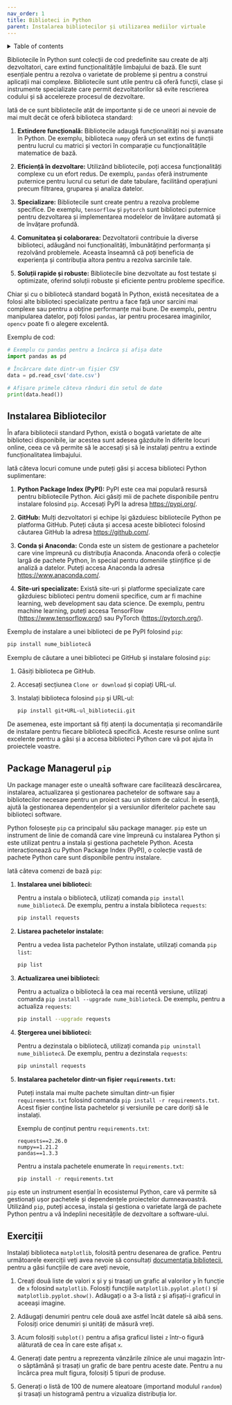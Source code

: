 ```yaml
---
nav_order: 1
title: Biblioteci in Python
parent: Instalarea bibliotecilor și utilizarea mediilor virtuale
---
```


<details markdown="block">
  <summary>
    Table of contents
  </summary>
  {: .text-delta }
1. TOC
{:toc}
</details>

Bibliotecile în Python sunt colecții de cod predefinite sau create de alți dezvoltatori, care extind funcționalitățile limbajului de bază. Ele sunt esențiale pentru a rezolva o varietate de probleme și pentru a construi aplicații mai complexe. Bibliotecile sunt utile pentru că oferă funcții, clase și instrumente specializate care permit dezvoltatorilor să evite rescrierea codului și să accelereze procesul de dezvoltare.

Iată de ce sunt bibliotecile atât de importante și de ce uneori ai nevoie de mai mult decât ce oferă biblioteca standard:

1. **Extindere funcțională:** Bibliotecile adaugă funcționalități noi și avansate în Python. De exemplu, biblioteca `numpy` oferă un set extins de funcții pentru lucrul cu matrici și vectori în comparație cu funcționalitățile matematice de bază.

2. **Eficiență în dezvoltare:** Utilizând bibliotecile, poți accesa funcționalități complexe cu un efort redus. De exemplu, `pandas` oferă instrumente puternice pentru lucrul cu seturi de date tabulare, facilitând operațiuni precum filtrarea, gruparea și analiza datelor.

3. **Specializare:** Bibliotecile sunt create pentru a rezolva probleme specifice. De exemplu, `tensorflow` și `pytorch` sunt biblioteci puternice pentru dezvoltarea și implementarea modelelor de învățare automată și de învățare profundă.

4. **Comunitatea și colaborarea:** Dezvoltatorii contribuie la diverse biblioteci, adăugând noi funcționalități, îmbunătățind performanța și rezolvând problemele. Aceasta înseamnă că poți beneficia de experiența și contribuția altora pentru a rezolva sarcinile tale.

5. **Soluții rapide și robuste:** Bibliotecile bine dezvoltate au fost testate și optimizate, oferind soluții robuste și eficiente pentru probleme specifice.

Chiar și cu o bibliotecă standard bogată în Python, există necesitatea de a folosi alte biblioteci specializate pentru a face față unor sarcini mai complexe sau pentru a obține performanțe mai bune. De exemplu, pentru manipularea datelor, poți folosi `pandas`, iar pentru procesarea imaginilor, `opencv` poate fi o alegere excelentă.

Exemplu de cod:

```python
# Exemplu cu pandas pentru a încărca și afișa date
import pandas as pd

# Încărcare date dintr-un fișier CSV
data = pd.read_csv('date.csv')

# Afișare primele câteva rânduri din setul de date
print(data.head())
```

## Instalarea Bibliotecilor

În afara bibliotecii standard Python, există o bogată varietate de alte biblioteci disponibile, iar acestea sunt adesea găzduite în diferite locuri online, ceea ce vă permite să le accesați și să le instalați pentru a extinde funcționalitatea limbajului.

Iată câteva locuri comune unde puteți găsi și accesa biblioteci Python suplimentare:

1. **Python Package Index (PyPI):** PyPI este cea mai populară resursă pentru bibliotecile Python. Aici găsiți mii de pachete disponibile pentru instalare folosind `pip`. Accesați PyPI la adresa https://pypi.org/.

2. **GitHub:** Mulți dezvoltatori și echipe își găzduiesc bibliotecile Python pe platforma GitHub. Puteți căuta și accesa aceste biblioteci folosind căutarea GitHub la adresa https://github.com/.

3. **Conda și Anaconda:** Conda este un sistem de gestionare a pachetelor care vine împreună cu distribuția Anaconda. Anaconda oferă o colecție largă de pachete Python, în special pentru domeniile științifice și de analiză a datelor. Puteți accesa Anaconda la adresa https://www.anaconda.com/.

4. **Site-uri specializate:** Există site-uri și platforme specializate care găzduiesc biblioteci pentru domenii specifice, cum ar fi machine learning, web development sau data science. De exemplu, pentru machine learning, puteți accesa TensorFlow (https://www.tensorflow.org/) sau PyTorch (https://pytorch.org/).

Exemplu de instalare a unei biblioteci de pe PyPI folosind `pip`:

```bash
pip install nume_bibliotecă
```

Exemplu de căutare a unei biblioteci pe GitHub și instalare folosind `pip`:

1. Găsiți biblioteca pe GitHub.
2. Accesați secțiunea `Clone or download` și copiați URL-ul.
3. Instalați biblioteca folosind `pip` și URL-ul:
   
   ```bash
   pip install git+URL-ul_bibliotecii.git
   ```

De asemenea, este important să fiți atenți la documentația și recomandările de instalare pentru fiecare bibliotecă specifică. Aceste resurse online sunt excelente pentru a găsi și a accesa biblioteci Python care vă pot ajuta în proiectele voastre.

## Package Managerul `pip`

Un package manager este o unealtă software care facilitează descărcarea, instalarea, actualizarea și gestionarea pachetelor de software sau a bibliotecilor necesare pentru un proiect sau un sistem de calcul. În esență, ajută la gestionarea dependențelor și a versiunilor diferitelor pachete sau biblioteci software.

Python folosește `pip` ca principalul său package manager. `pip` este un instrument de linie de comandă care vine împreună cu instalarea Python și este utilizat pentru a instala și gestiona pachetele Python. Acesta interacționează cu Python Package Index (PyPI), o colecție vastă de pachete Python care sunt disponibile pentru instalare.

Iată câteva comenzi de bază `pip`:

1. **Instalarea unei biblioteci:**
   
   Pentru a instala o bibliotecă, utilizați comanda `pip install nume_bibliotecă`. De exemplu, pentru a instala biblioteca `requests`:

   ```bash
   pip install requests
   ```

2. **Listarea pachetelor instalate:**
   
   Pentru a vedea lista pachetelor Python instalate, utilizați comanda `pip list`:

   ```bash
   pip list
   ```

3. **Actualizarea unei biblioteci:**
   
   Pentru a actualiza o bibliotecă la cea mai recentă versiune, utilizați comanda `pip install --upgrade nume_bibliotecă`. De exemplu, pentru a actualiza `requests`:

   ```bash
   pip install --upgrade requests
   ```

4. **Ștergerea unei biblioteci:**
   
   Pentru a dezinstala o bibliotecă, utilizați comanda `pip uninstall nume_bibliotecă`. De exemplu, pentru a dezinstala `requests`:

   ```bash
   pip uninstall requests
   ```

5. **Instalarea pachetelor dintr-un fișier `requirements.txt`:**
   
   Puteți instala mai multe pachete simultan dintr-un fișier `requirements.txt` folosind comanda `pip install -r requirements.txt`. Acest fișier conține lista pachetelor și versiunile pe care doriți să le instalați.

   Exemplu de conținut pentru `requirements.txt`:

   ```
   requests==2.26.0
   numpy==1.21.2
   pandas==1.3.3
   ```

   Pentru a instala pachetele enumerate în `requirements.txt`:

   ```bash
   pip install -r requirements.txt
   ```

`pip` este un instrument esențial în ecosistemul Python, care vă permite să gestionați ușor pachetele și dependențele proiectelor dumneavoastră. Utilizând `pip`, puteți accesa, instala și gestiona o varietate largă de pachete Python pentru a vă îndeplini necesitățile de dezvoltare a software-ului.

## Exerciții

Instalați biblioteca `matplotlib`, folosită pentru desenarea de grafice.
Pentru următoarele exerciții veți avea nevoie să consultați [documentația bibliotecii](https://matplotlib.org/stable/api/index.html), pentru a găsi funcțiile de care aveți nevoie,

1. Creați două liste de valori x și y și trasați un grafic al valorilor `y` în funcție de `x` folosind `matplotlib`.
Folosiți funcțiile `matplotlib.pyplot.plot()` și `matplotlib.pyplot.show()`.
Adăugați o a 3-a listă `z` și afișați-i graficul in aceeași imagine.

1. Adăugați denumiri pentru cele două axe astfel încât datele să aibă sens.
Folosiți orice denumiri și unități de măsură vreți.

1. Acum folosiți `subplot()` pentru a afișa graficul listei `z` într-o figură alăturată de cea în care este afișat `x`.

1. Generați date pentru a reprezenta vânzările zilnice ale unui magazin într-o săptămână și trasați un grafic de bare pentru aceste date.
Pentru a nu încărca prea mult figura, folosiți 5 tipuri de produse.

1. Generați o listă de 100 de numere aleatoare (importand modulul `random`) și trasați un histogramă pentru a vizualiza distribuția lor.
